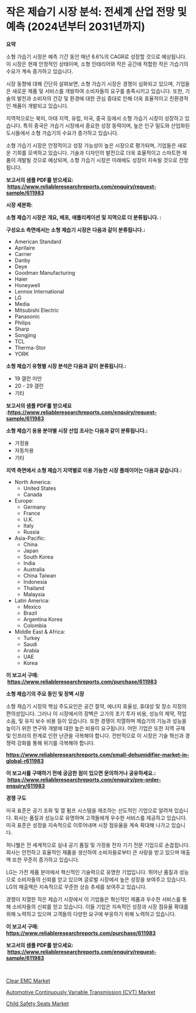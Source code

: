 <p><h1>작은 제습기 시장 분석: 전세계 산업 전망 및 예측 (2024년부터 2031년까지)</h1></p><p><strong>요약</strong></p>
<p><p>소형 가습기 시장은 예측 기간 동안 매년 6.6%의 CAGR로 성장할 것으로 예상됩니다. 이 시장은 현재 안정적인 상태이며, 소형 인테리어와 작은 공간에 적합한 작은 가습기의 수요가 계속 증가하고 있습니다.</p><p>시장 동향에 대해 간단히 살펴보면, 소형 가습기 시장은 경쟁이 심화되고 있으며, 기업들은 새로운 제품 및 서비스를 개발하여 소비자들의 요구를 충족시키고 있습니다. 또한, 기술의 발전과 소비자의 건강 및 환경에 대한 관심 증대로 인해 더욱 효율적이고 친환경적인 제품이 개발되고 있습니다.</p><p>지역적으로는 북미, 아태 지역, 유럽, 미국, 중국 등에서 소형 가습기 시장이 성장하고 있습니다. 특히 중국은 가습기 시장에서 중요한 성장 동력이며, 높은 인구 밀도와 산업화된 도시들에서 소형 가습기의 수요가 증가하고 있습니다.</p><p>소형 가습기 시장은 안정적이고 성장 가능성이 높은 시장으로 평가되며, 기업들은 새로운 기회를 모색하고 있습니다. 기술과 디자인의 발전으로 더욱 효율적이고 스마트한 제품이 개발될 것으로 예상되며, 소형 가습기 시장은 미래에도 성장이 지속될 것으로 전망됩니다.</p></p>
<p><strong>보고서의 샘플 PDF를 받으세요: &nbsp;<a href="https://www.reliableresearchreports.com/enquiry/request-sample/611983">https://www.reliableresearchreports.com/enquiry/request-sample/611983</a></strong></p>
<p><strong>시장 세분화:</strong></p>
<p><strong> 소형 제습기 시장은 개요, 배포, 애플리케이션 및 지역으로 더 분류됩니다. :</strong></p>
<p><strong>구성요소 측면에서는 소형 제습기 시장은 다음과 같이 분류됩니다.:</strong></p>
<p><ul><li>American Standard</li><li>Aprilaire</li><li>Carrier</li><li>Danby</li><li>Deye</li><li>Goodman Manufacturing</li><li>Haier</li><li>Honeywell</li><li>Lennox International</li><li>LG</li><li>Media</li><li>Mitsubishi Electric</li><li>Panasonic</li><li>Philips</li><li>Sharp</li><li>Songjing</li><li>TCL</li><li>Therma-Stor</li><li>YORK</li></ul></p>
<p><strong> 소형 제습기 유형별 시장 분석은 다음과 같이 분류됩니다.:</strong></p>
<p><ul><li>19 갤런 미만</li><li>20 - 29 갤런</li><li>기타</li></ul></p>
<p><strong>보고서의 샘플 PDF를 받으세요 :<a href="https://www.reliableresearchreports.com/enquiry/request-sample/611983">https://www.reliableresearchreports.com/enquiry/request-sample/611983</a></strong></p>
<p><strong> 소형 제습기 응용 분야별 시장 산업 조사는 다음과 같이 분류됩니다.:</strong></p>
<p><ul><li>가정용</li><li>자동차용</li><li>기타</li></ul></p>
<p><strong>지역 측면에서 소형 제습기 지역별로 이용 가능한 시장 플레이어는 다음과 같습니다.:</strong></p>
<p><ul>
    <li>
        North America:
        <ul>
            <li>United States</li>
            <li>Canada</li>
        </ul>
    </li>
    <li>
        Europe:
        <ul>
            <li>Germany</li>
            <li>France</li>
            <li>U.K.</li>
            <li>Italy</li>
            <li>Russia</li>
        </ul>
    </li>
    <li>
        Asia-Pacific:
        <ul>
            <li>China</li>
            <li>Japan</li>
            <li>South Korea</li>
            <li>India</li>
            <li>Australia</li>
            <li>China Taiwan</li>
            <li>Indonesia</li>
            <li>Thailand</li>
            <li>Malaysia</li>
        </ul>
    </li>
    <li>
        Latin America:
        <ul>
            <li>Mexico</li>
            <li>Brazil</li>
            <li>Argentina Korea</li>
            <li>Colombia</li>
        </ul>
    </li>
    <li>
        Middle East & Africa:
        <ul>
            <li>Turkey</li>
            <li>Saudi</li>
            <li>Arabia</li>
            <li>UAE</li>
            <li>Korea</li>
        </ul>
    </li>
    </ul></p>
<p><strong>이 보고서 구매: &nbsp;<a href="https://www.reliableresearchreports.com/purchase/611983">https://www.reliableresearchreports.com/purchase/611983</a></strong></p>
<p><strong>소형 제습기의 주요 동인 및 장벽 시장</strong></p>
<p><p>소형 제습기 시장의 핵심 주도요인은 공간 절약, 에너지 효율성, 휴대성 및 장소 지정의 편의성입니다. 그러나 이 시장에서의 장벽은 고가의 초기 투자 비용, 성능의 제약, 작업 소음, 및 유지 보수 비용 등이 있습니다. 또한 경쟁이 치열하며 제습기의 기능과 성능을 높이기 위한 연구와 개발에 대한 높은 비용이 요구됩니다. 어떤 기업은 또한 지역 규제 및 인프라의 한계로 인한 난관을 극복해야 합니다. 전반적으로 이 시장은 기술 혁신과 경쟁력 강화를 통해 위기를 극복해야 합니다.</p></p>
<p><strong><a href="https://www.reliableresearchreports.com/small-dehumidifier-market-in-global-r611983">https://www.reliableresearchreports.com/small-dehumidifier-market-in-global-r611983</a></strong></p>
<p><strong>이 보고서를 구매하기 전에 궁금한 점이 있으면 문의하거나 공유하세요.: &nbsp;<a href="https://www.reliableresearchreports.com/enquiry/pre-order-enquiry/611983">https://www.reliableresearchreports.com/enquiry/pre-order-enquiry/611983</a></strong></p>
<p><strong>경쟁 구도</strong></p>
<p><p>미국 표준은 공기 조화 및 열 펌프 시스템을 제조하는 선도적인 기업으로 알려져 있습니다. 회사는 품질과 성능으로 유명하며 고객들에게 우수한 서비스를 제공하고 있습니다. 미국 표준은 성장을 지속적으로 이루어내며 시장 점유율을 계속 확대해 나가고 있습니다.</p><p>허니웰은 전 세계적으로 실내 공기 품질 및 가정용 전자 기기 전문 기업으로 손꼽힙니다. 회사는 안전하고 효율적인 제품을 생산하여 소비자들로부터 큰 사랑을 받고 있으며 매출액 또한 꾸준히 증가하고 있습니다.</p><p>LG는 가전 제품 분야에서 혁신적인 기술력으로 유명한 기업입니다. 뛰어난 품질과 성능으로 소비자들의 신뢰를 얻고 있으며 글로벌 시장에서 높은 성장을 보여주고 있습니다. LG의 매출액은 지속적으로 꾸준한 상승 추세를 보여주고 있습니다.</p><p>경쟁이 치열한 작은 제습기 시장에서 이 기업들은 혁신적인 제품과 우수한 서비스를 통해 소비자들의 신뢰를 얻고 있습니다. 이들 기업은 지속적인 성장과 시장 점유율 확대를 위해 노력하고 있으며 고객들의 다양한 요구에 부응하기 위해 노력하고 있습니다.</p></p>
<p><strong>이 보고서 구매: &nbsp; <a href="https://www.reliableresearchreports.com/purchase/611983">https://www.reliableresearchreports.com/purchase/611983</a></strong></p>
<p><strong>보고서의 샘플 PDF를 받으세요: &nbsp;<a href="https://www.reliableresearchreports.com/enquiry/request-sample/611983">https://www.reliableresearchreports.com/enquiry/request-sample/611983</a></strong><strong></strong></p>
<p>&nbsp;</p>
<p><p><a href="https://spotless-saver-8fd.notion.site/Decoding-the-Clear-EMC-Market-A-Deep-Dive-into-the-Latest-Market-Trends-Market-Segmentation-and-C-1e8fa3ab0d194d639acd307c9aa3286c">Clear EMC Market</a></p><p><a href="https://issuu.com/reportprime-2/docs/automotive-continuously-variable-transmission-cvt-">Automotive Continuously Variable Transmission (CVT) Market</a></p><p><a href="https://issuu.com/reportprime-2/docs/child-safety-seats-market-size-2030.pptx">Child Safety Seats Market</a></p></p>